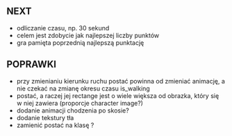 ## NEXT
- odliczanie czasu, np. 30 sekund
- celem jest zdobycie jak najlepszej liczby punktów
- gra pamięta poprzednią najlepszą punktację

## POPRAWKI
- przy zmienianiu kierunku ruchu postać powinna od zmieniać animację, a nie czekać na zmianę okresu czasu is_walking
- postać, a raczej jej rectange jest o wiele większa od obrazka, który się w niej zawiera (proporcje character image?)
- dodanie animacji chodzenia po skosie?
- dodanie tekstury tła
- zamienić postać na klasę ?
